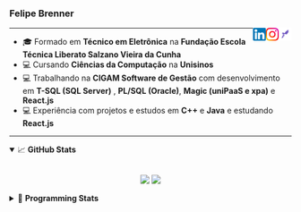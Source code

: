 <h3>Felipe Brenner</h3>

<a href="https://app.rocketseat.com.br/me/felipe-de-oliveira-brenner-conta-ignite" target="_blank" rel="nofollow"><img align="right" width="23rem" src="./assets/rocketseat.png" alt="Rocketseat: @felipe-de-oliveira-brenner-conta-ignite"/></a>
<a href="https://www.instagram.com/felipeobrenner/" target="_blank" rel="nofollow"><img align="right" width="23rem" src="./assets/instagram.png" alt="Instagram: @felipeobrenner"/></a>
<a href="https://www.linkedin.com/in/felipe-de-oliveira-brenner/" target="_blank" rel="nofollow"><img align="right" width="23rem" src="./assets/linkedin.png" alt="LinkedIn: @felipe-de-oliveira-brenner"/></a>

---

- 🎓 Formado em **Técnico em Eletrônica** na **Fundação Escola Técnica Liberato Salzano Vieira da Cunha**
- 💻 Cursando **Ciências da Computação** na **Unisinos**
- 💻 Trabalhando na **CIGAM Software de Gestão** com desenvolvimento em **T-SQL (SQL Server)** , **PL/SQL (Oracle)**, **Magic (uniPaaS e xpa)** e **React.js**
- 💻 Experiência com projetos e estudos em **C++** e **Java** e estudando **React.js**

---

<details open>
  <summary>📈 <b>GitHub Stats</b></summary>
  <br>
  <p align="center">
  <img src="https://github-readme-stats.vercel.app/api?username=felipebrenner&show_icons=true&theme=dark"/>
  <img src="https://github-readme-stats.vercel.app/api/top-langs/?username=felipebrenner&layout=compact&theme=dark">
  </p>

</details>

<details>
  <summary>🤖 <b>Programming Stats</b></summary>
  <br/>

  <!--START_SECTION:waka-->
**🐱 My GitHub Data** 

> 🏆 503 Contributions in the Year 2021
 > 
> 📦 118.1 kB Used in GitHub's Storage 
 > 
> 🚫 Not Opted to Hire
 > 
> 📜 20 Public Repositories 
 > 
> 🔑 0 Private Repositories  
 > 
**I'm a Night 🦉** 

```text
🌞 Morning    39 commits     ██░░░░░░░░░░░░░░░░░░░░░░░   7.93% 
🌆 Daytime    126 commits    ██████░░░░░░░░░░░░░░░░░░░   25.61% 
🌃 Evening    304 commits    ███████████████░░░░░░░░░░   61.79% 
🌙 Night      23 commits     █░░░░░░░░░░░░░░░░░░░░░░░░   4.67%

```
📅 **I'm Most Productive on Sunday** 

```text
Monday       75 commits     ███░░░░░░░░░░░░░░░░░░░░░░   15.24% 
Tuesday      107 commits    █████░░░░░░░░░░░░░░░░░░░░   21.75% 
Wednesday    51 commits     ██░░░░░░░░░░░░░░░░░░░░░░░   10.37% 
Thursday     50 commits     ██░░░░░░░░░░░░░░░░░░░░░░░   10.16% 
Friday       27 commits     █░░░░░░░░░░░░░░░░░░░░░░░░   5.49% 
Saturday     61 commits     ███░░░░░░░░░░░░░░░░░░░░░░   12.4% 
Sunday       121 commits    ██████░░░░░░░░░░░░░░░░░░░   24.59%

```


📊 **This Week I Spent My Time On** 

```text
💬 Programming Languages: 
JSX                      12 hrs 20 mins      ████████████████░░░░░░░░░   64.31% 
JSON                     3 hrs 40 mins       ████░░░░░░░░░░░░░░░░░░░░░   19.15% 
TypeScript               1 hr 29 mins        ██░░░░░░░░░░░░░░░░░░░░░░░   7.76% 
Bash                     41 mins             █░░░░░░░░░░░░░░░░░░░░░░░░   3.58% 
JavaScript               27 mins             ░░░░░░░░░░░░░░░░░░░░░░░░░   2.39%

🔥 Editors: 
VS Code                  19 hrs 11 mins      █████████████████████████   100.0%

🐱‍💻 Projects: 
www_CGFrontEnd           12 hrs 49 mins      ████████████████░░░░░░░░░   66.82% 
www_CGFrontTemplate      4 hrs 30 mins       █████░░░░░░░░░░░░░░░░░░░░   23.47% 
ignite-reactjs-desafios  1 hr 45 mins        ██░░░░░░░░░░░░░░░░░░░░░░░   9.15% 
React-QR-Generator-Scanne6 mins              ░░░░░░░░░░░░░░░░░░░░░░░░░   0.56%

💻 Operating System: 
Linux                    19 hrs 11 mins      █████████████████████████   100.0%

```

**I Mostly Code in TypeScript** 

```text
TypeScript               8 repos             ██████████░░░░░░░░░░░░░░░   42.11% 
Java                     3 repos             ████░░░░░░░░░░░░░░░░░░░░░   15.79% 
CSS                      2 repos             ██░░░░░░░░░░░░░░░░░░░░░░░   10.53% 
Assembly                 1 repo              █░░░░░░░░░░░░░░░░░░░░░░░░   5.26% 
HTML                     1 repo              █░░░░░░░░░░░░░░░░░░░░░░░░   5.26%

```



 Last Updated on 23/10/2021
<!--END_SECTION:waka-->
</details>
